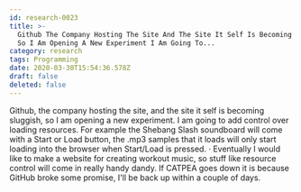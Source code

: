 ```yaml
---
id: research-0023
title: >-
  Github The Company Hosting The Site And The Site It Self Is Becoming Sluggish
  So I Am Opening A New Experiment I Am Going To...
category: research
tags: Programming
date: 2020-03-30T15:54:36.578Z
draft: false
deleted: false
---
```


Github, the company hosting the site, and the site it self is becoming sluggish, so I am opening a new experiment. I am going to add control over loading resources. For example the Shebang Slash soundboard will come with a Start or Load button, the .mp3 samples that it loads will only start loading into the browser when Start/Load is pressed. · Eventually I would like to make a website for creating workout music, so stuff like resource control will come in really handy dandy. If CATPEA goes down it is because GitHub broke some promise, I'll be back up within a couple of days.
